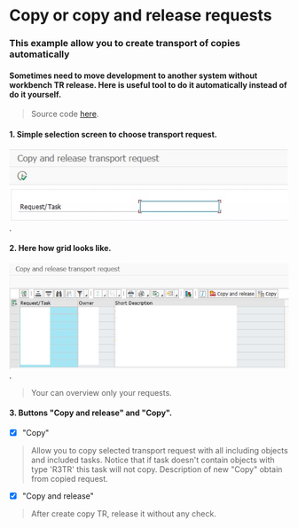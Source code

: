 # Copy or copy and release requests

### This example allow you to create transport of copies automatically

#### Sometimes need to move development to another system without workbench TR release. Here is useful tool to do it automatically instead of do it yourself.


>Source code [here](https://github.com/Sgudkov/TR_COPY_RELEASE/blob/main/TR_COPY.abap).

#### 1. Simple selection screen to choose transport request.

![alt text](https://github.com/Sgudkov/TR_COPY_RELEASE/blob/main/SEL_SRC.jpg).

#### 2. Here how grid looks like.

![alt text](https://github.com/Sgudkov/TR_COPY_RELEASE/blob/main/GRID.jpg).

> Your can overview only your requests.

#### 3. Buttons "Copy and release" and "Copy".

- [x] "Copy" 
> Allow you to copy selected transport request with all including objects and included tasks.
> Notice that if task doesn't contain objects with type 'R3TR' this task will not copy.
> Description of new "Copy" obtain from copied request.

- [x] "Copy and release" 
> After create copy TR, release it without any check.